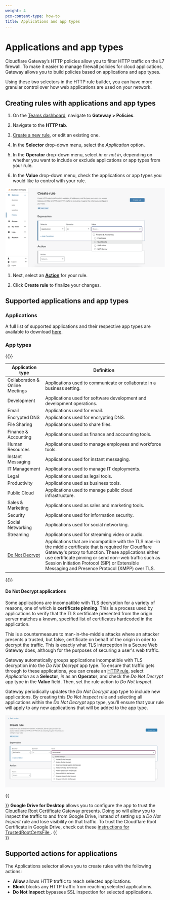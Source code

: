 ```yaml
---
weight: 4
pcx-content-type: how-to
title: Applications and app types
---
```


# Applications and app types

Cloudflare Gateway’s HTTP policies allow you to filter HTTP traffic on the L7 firewall. To make it easier to manage firewall policies for cloud applications, Gateway allows you to build policies based on applications and app types.

Using these two selectors in the HTTP rule builder, you can have more granular control over how web applications are used on your network.

## Creating rules with applications and app types

1.  On the [Teams dashboard](http://dash.teams.cloudflare.com), navigate to **Gateway > Policies**.

2.  Navigate to the **HTTP tab**.

3.  [Create a new rule](/cloudflare-one/policies/filtering/http-policies/policy-management/#create-your-first-http-policy), or edit an existing one.

4.  In the **Selector** drop-down menu, select the _Application_ option.

5.  In the **Operator** drop-down menu, select _in_ or _not in_, depending on whether you want to include or exclude applications or app types from your rule.

6.  In the **Value** drop-down menu, check the applications or app types you would like to control with your rule.

![Applications](../../../static/documentation/policies/http-applications-operator-value.png)

1.  Next, select an **[Action](#supported-actions-for-applications)** for your rule.

2.  Click **Create rule** to finalize your changes.

## Supported applications and app types

### Applications

A full list of supported applications and their respective app types are available to download [here](/cloudflare-one/static/documentation/applications.csv/).

### App types

{{<table-wrap>}}

| Application type                               | Definition                                                                                                                                                                                                                                                                                                                    |
| ---------------------------------------------- | ----------------------------------------------------------------------------------------------------------------------------------------------------------------------------------------------------------------------------------------------------------------------------------------------------------------------------- |
| Collaboration & Online Meetings                | Applications used to communicate or collaborate in a business setting.                                                                                                                                                                                                                                                        |
| Development                                    | Applications used for software development and development operations.                                                                                                                                                                                                                                                        |
| Email                                          | Applications used for email.                                                                                                                                                                                                                                                                                                  |
| Encrypted DNS                                  | Applications used for encrypting DNS.                                                                                                                                                                                                                                                                                         |
| File Sharing                                   | Applications used to share files.                                                                                                                                                                                                                                                                                             |
| Finance & Accounting                           | Applications used as finance and accounting tools.                                                                                                                                                                                                                                                                            |
| Human Resources                                | Applications used to manage employees and workforce tools.                                                                                                                                                                                                                                                                    |
| Instant Messaging                              | Applications used for instant messaging.                                                                                                                                                                                                                                                                                      |
| IT Management                                  | Applications used to manage IT deployments.                                                                                                                                                                                                                                                                                   |
| Legal                                          | Applications used as legal tools.                                                                                                                                                                                                                                                                                             |
| Productivity                                   | Applications used as business tools.                                                                                                                                                                                                                                                                                          |
| Public Cloud                                   | Applications used to manage public cloud infrastructure.                                                                                                                                                                                                                                                                      |
| Sales & Marketing                              | Applications used as sales and marketing tools.                                                                                                                                                                                                                                                                               |
| Security                                       | Applications used for information security.                                                                                                                                                                                                                                                                                   |
| Social Networking                              | Applications used for social networking.                                                                                                                                                                                                                                                                                      |
| Streaming                                      | Applications used for streaming video or audio.                                                                                                                                                                                                                                                                               |
| [Do Not Decrypt](#do-not-decrypt-applications) | Applications that are incompatible with the TLS man-in the middle certificate that is required for Cloudflare Gateway's proxy to function. These applications either use certificate pinning or send non-web traffic such as Session Initiation Protocol (SIP) or Extensible Messaging and Presence Protocol (XMPP) over TLS. |

{{</table-wrap>}}

#### Do Not Decrypt applications

Some applications are incompatible with TLS decryption for a variety of reasons, one of which is **certificate pinning**. This is a process used by applications to verify that the TLS certificate presented from the origin server matches a known, specified list of certificates hardcoded in the application.

This is a countermeasure to man-in-the-middle attacks where an attacker presents a trusted, but false, certificate on behalf of the origin in oder to decrypt the traffic. This is exactly what TLS interception in a Secure Web Gateway does, although for the purposes of securing a user's web traffic.

Gateway automatically groups applications incompatible with TLS decryption into the _Do Not Decrypt_ app type. To ensure that traffic gets through to these applications, you can create an [HTTP rule](/cloudflare-one/policies/filtering/http-policies/application-app-types/), select _Application_ as a **Selector**, _in_ as an **Operator**, and check the _Do Not Decrypt_ app type in the **Value** field. Then, set the rule action to _Do Not Inspect_.

Gateway periodically updates the _Do Not Decrypt_ app type to include new applications. By creating this _Do Not Inspect_ rule and selecting all applications within the _Do Not Decrypt_ app type, you'll ensure that your rule will apply to any new applications that will be added to the app type.

![Do not decrypt HTTP rule](../../../static/documentation/faq/do-not-decrypt.png)

{{<Aside>}} <b>Google Drive for Desktop</b> allows you to configure the app to trust the <a href="/connections/connect-devices/warp/install-cloudflare-cert">
Cloudflare Root Certificate </a> Gateway presents. Doing so will allow you to inspect the traffic to and from Google Drive, instead
of setting up a <i>Do Not Inspect</i> rule and lose visibility on that traffic. To trust the Cloudflare
Root Certificate in Google Drive, check out these <a href="https://support.google.com/a/answer/7644837">
instructions for TrustedRootCertsFile </a>
.
{{</Aside>}}

## Supported actions for applications

The Applications selector allows you to create rules with the following actions:

- **Allow** allows HTTP traffic to reach selected applications.
- **Block** blocks any HTTP traffic from reaching selected applications.
- **Do Not Inspect** bypasses SSL inspection for selected applications.
